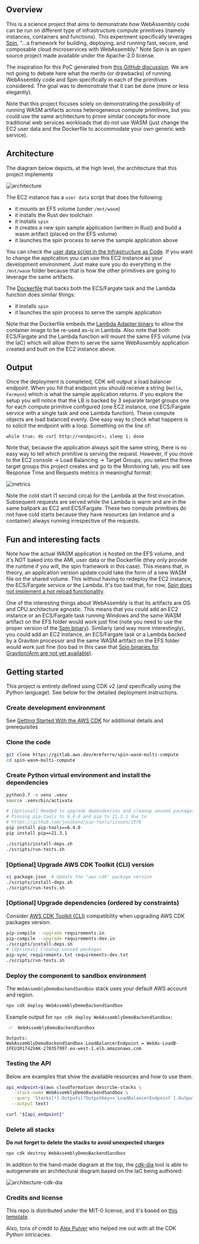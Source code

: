 ## Overview

This is a science project that aims to demonstrate how WebAssembly code can be run on different type of infrastructure compute primitives (namely instances, containers and functions). This experiment specifically leverages [Spin](https://github.com/fermyon/spin), "...a framework for building, deploying, and running fast, secure, and composable cloud microservices with WebAssembly." Note Spin is an open source project made available under the Apache-2.0 license. 

The inspiration for this PoC generated from [this GitHub discussion](https://github.com/fermyon/installer/issues/70). We are not going to debate here what the merits (or drawbacks) of running WebAssembly code and Spin specifically in each of the primitives considered. The goal was to demonstrate that it can be done (more or less elegantly). 

Note that this project focuses solely on demonstrating the possibility of running WASM artifacts across heterogeneous compute primitives, but you could use the same architecture to prove similar concepts for more traditional web services workloads that do not use WASM (just change the EC2 user data and the Dockerfile to accommodate your own generic web service).

## Architecture

The diagram below depicts, at the high level, the architecture that this project implements

![architecture](./images/architecture.png)

The EC2 instance has a `user data` script that does the following: 
- it mounts an EFS volume (under `/mnt/wasm`) 
- it installs the Rust dev toolchain
- it installs `spin`
- it creates a new spin sample application (written in Rust) and build a wasm artifact (placed on the EFS volume)
- it launches the spin process to serve the sample application above

You can check the [user data script in the Infrastructure as Code](./backend/compute/infrastructure.py). If you want to change the application you can use this EC2 instance as your development environment. Just make sure you do everything in the `/mnt/wasm` folder because that is how the other primitives are going to leverage the same artifacts.

The [Dockerfile](./backend/compute/runtime/Dockerfile) that backs both the ECS/Fargate task and the Lambda function does similar things:
- it installs `spin`
- it launches the spin process to serve the sample application

Note that the Dockerfile embeds the [Lambda Adapter binary](https://github.com/awslabs/aws-lambda-web-adapter) to allow the container image to be re-used as-is in Lambda. Also note that both ECS/Fargate and the Lambda function will mount the same EFS volume (via the IaC) which will allow them to serve the same WebAssembly application created and built on the EC2 instance above.

## Output

Once the deployment is completed, CDK will output a load balancer endpoint. When you hit that endpoint you should receive a string (`Hello, Fermyon`) which is what the sample application returns. If you explore the setup you will notice that the LB is backed by 3 separate target groups one for each compute primitive configured (one EC2 instance, one ECS/Fargate service with a single task and one Lambda function). These compute objects are load balanced evenly. One easy way to check what happens is to solicit the endpoint with a loop. Something on the line of:
```aidl
while true; do curl http://<endpoint>; sleep 1; done
```
Note that, because the application always spit the same string, there is no easy way to tell which primitive is serving the request. However, if you move to the EC2 console -> Load Balancing -> Target Groups, you select the three target groups this project creates and go to the Monitoring tab, you will see Response Time and Requests metrics in meaningful format:

![metrics](./images/metrics.png)

Note the cold start (1 second circa) for the Lambda at the first invocation. Subsequent requests are served while the Lambda is warm and are in the same ballpark as EC2 and ECS/Fargate. These two compute primitives do not have cold starts because they have resources (an instance and a container) always running irrespective of the requests.  

## Fun and interesting facts

Note how the actual WASM application is hosted on the EFS volume, and it's NOT baked into the AMI, user data or the Dockerfile (they only provide the runtime if you will, the spin framework in this case). This means that, in theory, an application version update could take the form of a new WASM file on the shared volume. This without having to redeploy the EC2 instance, the ECS/Fargate service or the Lambda. It's too bad that, for now, [Spin does not implement a hot reload functionality](https://github.com/fermyon/spin/issues/324).  

One of the interesting things about WebAssembly is that its artifacts are OS and CPU architecture agnostic. This means that you could add an EC2 instance or an ECS/Fargate task running Windows and the same WASM artifact on the EFS folder would work just fine (note you need to use the proper version of the [Spin binary](https://github.com/fermyon/spin/releases)). Similarly (and way more interestingly), you could add an EC2 instance, an ECS/Fargate task or a Lambda backed by a Graviton processor and the same WASM artifact on the EFS folder would work just fine (too bad in this case that [Spin binaries for Graviton/Arm are not yet available](https://github.com/fermyon/spin/issues/293)). 

## Getting started

This project is entirely defined using CDK v2 (and specifically using the Python language). See below for the detailed deployment instructions.

### Create development environment
See [Getting Started With the AWS CDK](https://docs.aws.amazon.com/cdk/latest/guide/getting_started.html)
for additional details and prerequisites

### Clone the code
```bash
git clone https://gitlab.aws.dev/mreferre/spin-wasm-multi-compute
cd spin-wasm-multi-compute
```

### Create Python virtual environment and install the dependencies
```bash
python3.7 -m venv .venv
source .venv/bin/activate

# [Optional] Needed to upgrade dependencies and cleanup unused packages
# Pinning pip-tools to 6.4.0 and pip to 21.3.1 due to
# https://github.com/jazzband/pip-tools/issues/1576
pip install pip-tools==6.4.0
pip install pip==21.3.1

./scripts/install-deps.sh
./scripts/run-tests.sh
```

### [Optional] Upgrade AWS CDK Toolkit (CLI) version
```bash
vi package.json  # Update the "aws-cdk" package version
./scripts/install-deps.sh
./scripts/run-tests.sh
```

### [Optional] Upgrade dependencies (ordered by constraints)
Consider [AWS CDK Toolkit (CLI)](https://docs.aws.amazon.com/cdk/latest/guide/reference.html#versioning) compatibility
when upgrading AWS CDK packages version.

```bash
pip-compile --upgrade requirements.in
pip-compile --upgrade requirements-dev.in
./scripts/install-deps.sh
# [Optional] Cleanup unused packages
pip-sync requirements.txt requirements-dev.txt
./scripts/run-tests.sh
```

### Deploy the component to sandbox environment
The `WebAssemblyDemoBackendSandbox` stack uses your default AWS account and region.

```bash
npx cdk deploy WebAssemblyDemoBackendSandbox
```

Example output for `npx cdk deploy WebAssemblyDemoBackendSandbox`:
```text
 ✅  WebAssemblyDemoBackendSandbox

Outputs:
WebAssemblyDemoBackendSandbox.LoadBalancerEndpoint = WebAs-LoadB-1FEU1R1742VAK-270357997.eu-west-1.elb.amazonaws.com
```

### Testing the API
Below are examples that show the available resources and how to use them.

```bash
api_endpoint=$(aws cloudformation describe-stacks \
  --stack-name WebAssemblyDemoBackendSandbox \
  --query 'Stacks[*].Outputs[?OutputKey==`LoadBalancerEndpoint`].OutputValue' \
  --output text)

curl "${api_endpoint}"
```

### Delete all stacks
**Do not forget to delete the stacks to avoid unexpected charges**
```bash
npx cdk destroy WebAssemblyDemoBackendSandbox
```

In addition to the hand-made diagram at the top, the [cdk-dia](https://github.com/pistazie/cdk-dia) tool is able to autogenerate an architectural diagram based on the IaC being authored:

![architecture-cdk-dia](./images/architecture_cdk-dia.png)

### Credits and license

This repo is distributed under the MIT-0 license, and it's based on [this template](https://github.com/aws-samples/aws-cdk-project-structure-python).

Also, tons of credit to [Alex Pulver](https://github.com/alexpulver) who helped me out with all the CDK Python intricacies.